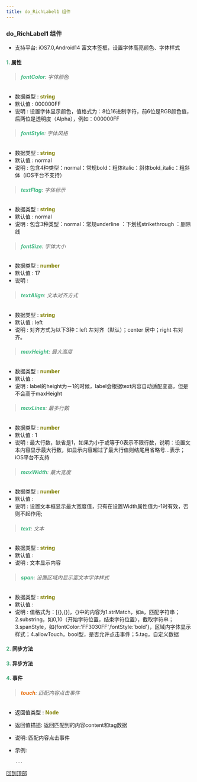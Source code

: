 ```yaml
---
title: do_RichLabel1 组件
---
```


### do_RichLabel1 组件

* 支持平台: iOS7.0,Android14
富文本签框，设置字体高亮颜色、字体样式

#### <font color ='#40A977'>**1.**</font> 属性

>###### <font color ='#42b983'>**fontColor**</font>: 字体颜色

- 数据类型 : <font color ='#808000'>**string**</font>
- 默认值 : 000000FF
- 说明 : 设置字体显示颜色，值格式为：8位16进制字符，前6位是RGB颜色值，后两位是透明度（Alpha），例如：000000FF

>###### <font color ='#42b983'>**fontStyle**</font>: 字体风格

- 数据类型 : <font color ='#808000'>**string**</font>
- 默认值 : normal
- 说明 : 包含4种类型：normal：常规bold：粗体italic：斜体bold_italic：粗斜体（iOS平台不支持）

>###### <font color ='#42b983'>**textFlag**</font>: 字体标示

- 数据类型 : <font color ='#808000'>**string**</font>
- 默认值 : normal
- 说明 : 包含3种类型：normal：常规underline ：下划线strikethrough ：删除线

>###### <font color ='#42b983'>**fontSize**</font>: 字体大小

- 数据类型 : <font color ='#808000'>**number**</font>
- 默认值 : 17
- 说明 : 

>###### <font color ='#42b983'>**textAlign**</font>: 文本对齐方式

- 数据类型 : <font color ='#808000'>**string**</font>
- 默认值 : left
- 说明 : 对齐方式为以下3种：left 左对齐（默认）；center 居中；right 右对齐。

>###### <font color ='#42b983'>**maxHeight**</font>: 最大高度

- 数据类型 : <font color ='#808000'>**number**</font>
- 默认值 : 
- 说明 : label的height为－1的时候，label会根据text内容自动适配变高，但是不会高于maxHeight

>###### <font color ='#42b983'>**maxLines**</font>: 最多行数

- 数据类型 : <font color ='#808000'>**number**</font>
- 默认值 : 1
- 说明 : 最大行数，缺省是1，如果为小于或等于0表示不限行数，说明：设置文本内容显示最大行数，如显示内容超过了最大行值则结尾用省略号...表示；iOS平台不支持

>###### <font color ='#42b983'>**maxWidth**</font>: 最大宽度

- 数据类型 : <font color ='#808000'>**number**</font>
- 默认值 : 
- 说明 : 设置文本框显示最大宽度值，只有在设置Width属性值为-1时有效，否则不起作用;

>###### <font color ='#42b983'>**text**</font>: 文本

- 数据类型 : <font color ='#808000'>**string**</font>
- 默认值 : 
- 说明 : 文本显示内容

>###### <font color ='#42b983'>**span**</font>: 设置区域内显示富文本字体样式

- 数据类型 : <font color ='#808000'>**string**</font>
- 默认值 : 
- 说明 : 值格式为：[{},{}]，{}中的内容为1.strMatch，如a，匹配字符串；2.substring，如0,10（开始字符位置，结束字符位置），截取字符串；3.spanStyle，如{fontColor:'FF3030FF',fontStyle:'bold'}，区域内字体显示样式；4.allowTouch，bool型，是否允许点击事件；5.tag，自定义数据

#### <font color ='#40A977'>**2.**</font> 同步方法

#### <font color ='#40A977'>**3.**</font> 异步方法


#### <font color ='#40A977'>**4.**</font> 事件

>###### <font color ='#e96900'>**touch**</font>: 匹配内容点击事件

- 返回值类型 : <font color ='#808000'>**Node**</font>
- 返回值描述: 返回匹配到的内容content和tag数据
- 说明: 匹配内容点击事件
- 示例:

  ```javascript
  ...

  ```

[回到顶部](#top)


